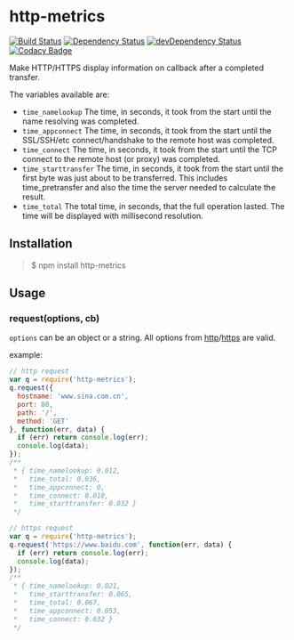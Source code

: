 # http-metrics

[![Build Status](https://travis-ci.org/zyvas/node-connect-time.svg?branch=develop)](https://travis-ci.org/zyvas/node-connect-time)
[![Dependency Status](https://david-dm.org/zyvas/http-metrics.svg)](https://david-dm.org/zyvas/http-metrics)
[![devDependency Status](https://david-dm.org/zyvas/http-metrics/dev-status.svg)](https://david-dm.org/zyvas/http-metrics#info=devDependencies)
[![Codacy Badge](https://api.codacy.com/project/badge/grade/38c84326ca9c44df89a9c9e1cbe44bd2)](https://www.codacy.com/app/i_4/node-connect-time)

Make HTTP/HTTPS display information on callback after a completed transfer.

The variables available are:

* `time_namelookup` The time, in seconds, it took from the start until the name resolving was completed.
* `time_appconnect` The time, in seconds, it took from the start until the SSL/SSH/etc connect/handshake to the remote host was completed.
* `time_connect` The time, in seconds, it took from the start until the TCP connect to the remote host (or proxy) was completed.
* `time_starttransfer` The time, in seconds, it took from the start until the first byte was just about to be transferred. This includes time_pretransfer and also the time the server needed to calculate the result.
* `time_total` The total time, in seconds, that the full operation lasted. The time will be displayed with millisecond resolution.

## Installation

> $ npm install http-metrics

## Usage

### request(options, cb)

`options` can be an object or a string. All options from [http](https://nodejs.org/dist/latest-v5.x/docs/api/http.html#http_http_request_options_callback)/[https](https://nodejs.org/dist/latest-v5.x/docs/api/https.html#https_https_request_options_callback) are valid.

example:

```javascript
// http request
var q = require('http-metrics');
q.request({
  hostname: 'www.sina.com.cn',
  port: 80,
  path: '/',
  method: 'GET'
}, function(err, data) {
  if (err) return console.log(err);
  console.log(data);
});
/**
 * { time_namelookup: 0.012,
 *   time_total: 0.036,
 *   time_appconnect: 0,
 *   time_connect: 0.018,
 *   time_starttransfer: 0.032 }
 */

// https request
var q = require('http-metrics');
q.request('https://www.baidu.com', function(err, data) {
  if (err) return console.log(err);
  console.log(data);
});
/**
 * { time_namelookup: 0.021,
 *   time_starttransfer: 0.065,
 *   time_total: 0.067,
 *   time_appconnect: 0.053,
 *   time_connect: 0.032 }
 */
```
